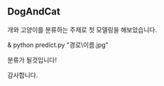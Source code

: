 ## DogAndCat

개와 고양이를 분류하는 주제로 첫 모델링을 해보았습니다.

& python predict.py  "경로\이름.jpg" 

분류가 될것입니다!

감사합니다.
